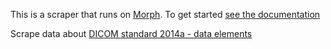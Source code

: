 This is a scraper that runs on [Morph](https://morph.io). To get started [see the documentation](https://morph.io/documentation)

Scrape data about [DICOM standard 2014a - data elements](ftp://medical.nema.org/medical/dicom/2014a/source/docbook/part06/)
